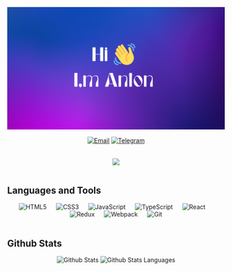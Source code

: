 <img src="./header.png" alt="альтернативный текст">

<div align="center">

[![Email](https://img.shields.io/badge/tonywk@ya.ru-f3f3f3?style=for-the-badge&logo=gmail)](mailto:tonywk@ya.ru)
[![Telegram](https://img.shields.io/badge/Telegram-%40tonywk-blue)](https://t.me/tonywk)

</div>
<br/>

<div align="center">
  <img src="https://media.giphy.com/media/vrxxqQbyRxYi6scCjT/giphy.gif" align="center" />
</div>  
<br/> 

## Languages and Tools

<div align="center"> 
  
  <img height="70px" src="https://cdn.jsdelivr.net/gh/devicons/devicon/icons/html5/html5-original-wordmark.svg" alt="HTML5" alt="HTML5"/>
    &emsp; 
  <img height="70px" src="https://cdn.jsdelivr.net/gh/devicons/devicon/icons/css3/css3-original-wordmark.svg" alt="CSS3"/>
    &emsp; 
  <img height="70px" src="https://cdn.jsdelivr.net/gh/devicons/devicon/icons/javascript/javascript-original.svg" alt="JavaScript"/>
    &emsp; 
  <img height="70px" src="https://cdn.jsdelivr.net/gh/devicons/devicon/icons/typescript/typescript-original.svg" alt="TypeScript" />
    &emsp; 
  <img height="70px" src="https://cdn.jsdelivr.net/gh/devicons/devicon/icons/react/react-original-wordmark.svg" alt="React" />
    &emsp; 
  <img height="70px" src="https://cdn.jsdelivr.net/gh/devicons/devicon/icons/redux/redux-original.svg" alt="Redux" />
    &emsp; 
  <img height="70px" src="https://cdn.jsdelivr.net/gh/devicons/devicon/icons/webpack/webpack-original.svg" alt="Webpack"/>
    &emsp;
  <img height="70px" src="https://cdn.jsdelivr.net/gh/devicons/devicon/icons/git/git-original.svg" alt="Git"/>
  
</div>
<br/>  

## Github Stats  <div align="center">
<div align="center">
  <img align=top src="https://github-readme-stats.vercel.app/api?username=tonywkx&show_icons=true&count_private=true&hide_border=true&title_color=444e59&icon_color=f05237" alt="Github Stats"/>
  <img align=top width="345px" src="https://github-readme-stats.vercel.app/api/top-langs/?username=tonywkx&hide_border=true&layout=compact&title_color=444e59"  alt="Github Stats Languages"/>
<div>
<br />
